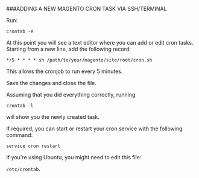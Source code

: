 ###ADDING A NEW MAGENTO CRON TASK VIA SSH/TERMINAL

Run:

```crontab -e ```

At this point you will see a text editor where you can add or edit cron tasks. Starting from a new line, add the following record:

`````*/5 * * * * sh /path/to/your/magento/site/root/cron.sh`````

This allows the cronjob to run every 5 minutes.

Save the changes and close the file.

Assuming that you did everything correctly, running

```crontab -l ```

will show you the newly created task.

If required, you can start or restart your cron service with the following command:

```service cron restart```

If you're using Ubuntu, you might need to edit this file:

`/etc/crontab`.

